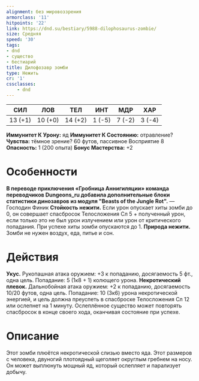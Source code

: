 ```yaml
---
alignment: без мировоззрения
armorclass: '11'
hitpoints: '22'
link: https://dnd.su/bestiary/5988-dilophosaurus-zombie/
size: Средняя
speed: '30'
tags:
- dnd
- существо
- бестиарий
title: Дилофозавр зомби
type: Нежить
cr: '1'
cssclasses:
    - dnd
---
```



| СИЛ | ЛОВ | ТЕЛ | ИНТ | МДР | ХАР |
|---|---|---|---|---|---|
| 13 (+1) | 10 (+0) | 14 (+2) | 1 (-5) | 7 (-2) | 3 (-4) |
**Иммунитет К Урону:** яд
**Иммунитет К Состоянию:** отравление?
**Чувства:** тёмное зрение? 60 футов, пассивное Восприятие 8
**Опасность:** 1 (200 опыта)
**Бонус Мастерства:** +2


# Особенности
**В переводе приключения «Гробница Аннигиляции» команда переводчиков Dungeons_ru добавила дополнительные блоки статистики динозавров из модуля "Beasts of the Jungle Rot".** 
— Господин Финик
**Стойкость нежити.** Если урон опускает хиты зомби до 0, он совершает спасбросок Телосложения Сл 5 + полученный урон, если только это не был урон излучением или урон от критического попадания. При успехе хиты зомби опускаются до 1.
**Природа нежити.** Зомби не нужен воздух, еда, питье и сон.


# Действия
**Укус.** Рукопашная атака оружием: +3 к попаданию, досягаемость 5 фт., одна цель. Попадание: 5 (1к8 + 1) колющего урона.
**Некротический плевок.** Дальнобойная атака оружием: +2 к попаданию, досягаемость 10/20 футов, одна цель. Попадание: 10 (3к6) урона некротической энергией, и цель должна преуспеть в спасброске Телосложения Сл 12 или ослепнет на 1 минуту. Ослеплённое существо может повторять спасбросок в конце своего хода, оканчивая состояние при успехе.


# Описание
Этот зомби плюётся некротической слизью вместо яда.  Этот размеров с человека, двуногий плотоядный щеголяет округлым гребнем на носу. Он может выплюнуть мощный яд, который ослепляет и парализует добычу.